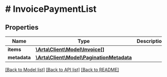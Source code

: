 # # InvoicePaymentList

## Properties

Name | Type | Description | Notes
------------ | ------------- | ------------- | -------------
**items** | [**\Arta\Client\Model\Invoice[]**](Invoice.md) |  | [optional]
**metadata** | [**\Arta\Client\Model\PaginationMetadata**](PaginationMetadata.md) |  | [optional]

[[Back to Model list]](../../README.md#models) [[Back to API list]](../../README.md#endpoints) [[Back to README]](../../README.md)
